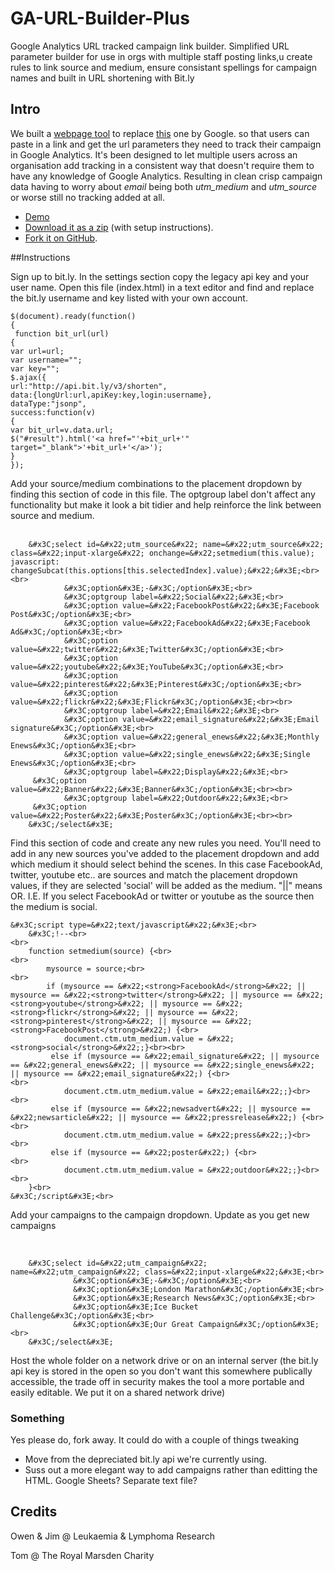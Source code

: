 # GA-URL-Builder-Plus
Google Analytics URL tracked campaign link builder. Simplified URL parameter builder for use in orgs with multiple staff posting links,u create rules to link source and medium, ensure consistant spellings for campaign names and built in URL shortening with Bit.ly

## Intro
We built a [webpage tool](#) to replace <a href="https://support.google.com/analytics/answer/1033867?hl=en-GB" target="_blank">this</a> one by Google. so that users can paste in a link and get the url parameters they need to track their campaign in Google Analytics. It's been designed to let multiple users across an organisation add tracking in a consistent way that doesn't require them to have any knowledge of Google Analytics. Resulting in clean crisp campaign data having to worry about _email_ being both _utm&#95;medium_ and _utm&#95;source_ or worse still no tracking added at all. 

* [Demo](#)
* [Download it as a zip](https://github.com/owendb/GA-URL-Builder-Plus/archive/master.zip) (with setup instructions). 
* [Fork it on GitHub](https://github.com/owendb/GA-URL-Builder-Plus/fork).

##Instructions



Sign up to bit.ly. In the settings section copy the legacy api key and your user name. Open this file (index.html) in a text editor and find and replace the bit.ly username and key listed with your own account.

```
$(document).ready(function()
{
 function bit_url(url)
{
var url=url;
var username="";
var key="";
$.ajax({
url:"http://api.bit.ly/v3/shorten",
data:{longUrl:url,apiKey:key,login:username},
dataType:"jsonp",
success:function(v)
{
var bit_url=v.data.url;
$("#result").html('<a href="'+bit_url+'" target="_blank">'+bit_url+'</a>');
}
});
```



Add your source/medium combinations to the placement dropdown by finding this section of code in this file. The optgroup label don't affect any functionality but make it look a bit tidier and help reinforce the link between source and medium.<br><br>
```
    &#x3C;select id=&#x22;utm_source&#x22; name=&#x22;utm_source&#x22; class=&#x22;input-xlarge&#x22; onchange=&#x22;setmedium(this.value); javascript: changeSubcat(this.options[this.selectedIndex].value);&#x22;&#x3E;<br><br>
            &#x3C;option&#x3E;-&#x3C;/option&#x3E;<br>
            &#x3C;optgroup label=&#x22;Social&#x22;&#x3E;<br>
            &#x3C;option value=&#x22;FacebookPost&#x22;&#x3E;Facebook Post&#x3C;/option&#x3E;<br>
            &#x3C;option value=&#x22;FacebookAd&#x22;&#x3E;Facebook Ad&#x3C;/option&#x3E;<br>
            &#x3C;option value=&#x22;twitter&#x22;&#x3E;Twitter&#x3C;/option&#x3E;<br>
            &#x3C;option value=&#x22;youtube&#x22;&#x3E;YouTube&#x3C;/option&#x3E;<br>
            &#x3C;option value=&#x22;pinterest&#x22;&#x3E;Pinterest&#x3C;/option&#x3E;<br>
            &#x3C;option value=&#x22;flickr&#x22;&#x3E;Flickr&#x3C;/option&#x3E;<br><br>
            &#x3C;optgroup label=&#x22;Email&#x22;&#x3E;<br>
            &#x3C;option value=&#x22;email_signature&#x22;&#x3E;Email signature&#x3C;/option&#x3E;<br>
            &#x3C;option value=&#x22;general_enews&#x22;&#x3E;Monthly Enews&#x3C;/option&#x3E;<br>
            &#x3C;option value=&#x22;single_enews&#x22;&#x3E;Single Enews&#x3C;/option&#x3E;<br>
            &#x3C;optgroup label=&#x22;Display&#x22;&#x3E;<br>
     &#x3C;option value=&#x22;Banner&#x22;&#x3E;Banner&#x3C;/option&#x3E;<br><br>
            &#x3C;optgroup label=&#x22;Outdoor&#x22;&#x3E;<br>
     &#x3C;option value=&#x22;Poster&#x22;&#x3E;Poster&#x3C;/option&#x3E;<br><br>
    &#x3C;/select&#x3E;
```

Find this section of code and create any new rules you need. You'll need to add in any new sources you've added to the placement dropdown and add which medium it should select behind the scenes. In this case FacebookAd, twitter, youtube etc.. are sources and match the placement dropdown values, if they are selected 'social' will be added as the medium. "||" means OR. I.E. If you select FacebookAd or twitter or youtube as the source then the medium is social.

```
&#x3C;script type=&#x22;text/javascript&#x22;&#x3E;<br>
    &#x3C;!--<br>
<br>
    function setmedium(source) {<br>
<br>
        mysource = source;<br>
<br>
        if (mysource == &#x22;<strong>FacebookAd</strong>&#x22; || mysource == &#x22;<strong>twitter</strong>&#x22; || mysource == &#x22;<strong>youtube</strong>&#x22; || mysource == &#x22;<strong>flickr</strong>&#x22; || mysource == &#x22;<strong>pinterest</strong>&#x22; || mysource == &#x22;<strong>FacebookPost</strong>&#x22;) {<br>
            document.ctm.utm_medium.value = &#x22;<strong>social</strong>&#x22;;}<br><br>
         else if (mysource == &#x22;email_signature&#x22; || mysource == &#x22;general_enews&#x22; || mysource == &#x22;single_enews&#x22; || mysource == &#x22;email_signature&#x22;) {<br>
<br>
            document.ctm.utm_medium.value = &#x22;email&#x22;;}<br>
<br>
         else if (mysource == &#x22;newsadvert&#x22; || mysource == &#x22;newsarticle&#x22; || mysource == &#x22;pressrelease&#x22;) {<br>
<br>
            document.ctm.utm_medium.value = &#x22;press&#x22;;}<br>
<br>
         else if (mysource == &#x22;poster&#x22;) {<br>
<br>
            document.ctm.utm_medium.value = &#x22;outdoor&#x22;;}<br>
<br>
    }<br>
&#x3C;/script&#x3E;<br>
```


Add your campaigns to the campaign dropdown. Update as you get new campaigns<br><br>
```

    &#x3C;select id=&#x22;utm_campaign&#x22; name=&#x22;utm_campaign&#x22; class=&#x22;input-xlarge&#x22;&#x3E;<br>
              &#x3C;option&#x3E;-&#x3C;/option&#x3E;<br>
              &#x3C;option&#x3E;London Marathon&#x3C;/option&#x3E;<br>
              &#x3C;option&#x3E;Research News&#x3C;/option&#x3E;<br>
              &#x3C;option&#x3E;Ice Bucket Challenge&#x3C;/option&#x3E;<br>
              &#x3C;option&#x3E;Our Great Campaign&#x3C;/option&#x3E;<br>
    &#x3C;/select&#x3E;
```

Host the whole folder on a network drive or on an internal server (the bit.ly api key is stored in the open so you don't want this somewhere publically accessible, the trade off in security makes the tool a more portable and easily editable. We put it on a shared network drive)

### Something
Yes please do, fork away. It could do with a couple of things tweaking

- Move from the depreciated bit.ly api we're currently using.
- Suss out a more elegant way to add campaigns rather than editting the HTML. Google Sheets? Separate text file?

## Credits

Owen & Jim @ Leukaemia & Lymphoma Research

Tom @ The Royal Marsden Charity

